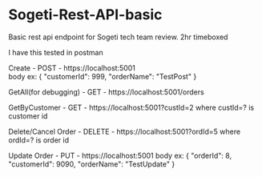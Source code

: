 # Sogeti-Rest-API-basic
Basic rest api endpoint for Sogeti tech team review. 2hr timeboxed


I have this tested in postman

  Create - POST - https://localhost:5001    
    body ex:      {
                      "customerId": 999,
                      "orderName": "TestPost"
                  }
  
  GetAll(for debugging) - GET - https://localhost:5001/orders
  
  GetByCustomer - GET - https://localhost:5001?custId=2     where custId=? is customer id
  
  Delete/Cancel Order - DELETE - https://localhost:5001?ordId=5   where ordId=? is order id
  
  Update Order - PUT - https://localhost:5001 
      body ex:    {
                      "orderId": 8,
                      "customerId": 9090,
                      "orderName": "TestUpdate"
                  }
  
